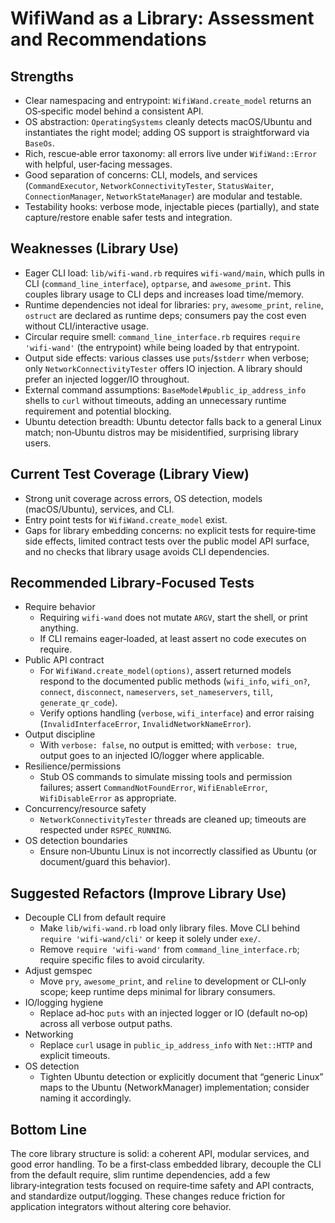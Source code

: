 # WifiWand as a Library: Assessment and Recommendations

## Strengths

- Clear namespacing and entrypoint: `WifiWand.create_model` returns an OS‑specific model behind a consistent API.
- OS abstraction: `OperatingSystems` cleanly detects macOS/Ubuntu and instantiates the right model; adding OS support is straightforward via `BaseOs`.
- Rich, rescue‑able error taxonomy: all errors live under `WifiWand::Error` with helpful, user‑facing messages.
- Good separation of concerns: CLI, models, and services (`CommandExecutor`, `NetworkConnectivityTester`, `StatusWaiter`, `ConnectionManager`, `NetworkStateManager`) are modular and testable.
- Testability hooks: verbose mode, injectable pieces (partially), and state capture/restore enable safer tests and integration.

## Weaknesses (Library Use)

- Eager CLI load: `lib/wifi-wand.rb` requires `wifi-wand/main`, which pulls in CLI (`command_line_interface`), `optparse`, and `awesome_print`. This couples library usage to CLI deps and increases load time/memory.
- Runtime dependencies not ideal for libraries: `pry`, `awesome_print`, `reline`, `ostruct` are declared as runtime deps; consumers pay the cost even without CLI/interactive usage.
- Circular require smell: `command_line_interface.rb` requires `require 'wifi-wand'` (the entrypoint) while being loaded by that entrypoint.
- Output side effects: various classes use `puts`/`$stderr` when verbose; only `NetworkConnectivityTester` offers IO injection. A library should prefer an injected logger/IO throughout.
- External command assumptions: `BaseModel#public_ip_address_info` shells to `curl` without timeouts, adding an unnecessary runtime requirement and potential blocking.
- Ubuntu detection breadth: Ubuntu detector falls back to a general Linux match; non‑Ubuntu distros may be misidentified, surprising library users.

## Current Test Coverage (Library View)

- Strong unit coverage across errors, OS detection, models (macOS/Ubuntu), services, and CLI.
- Entry point tests for `WifiWand.create_model` exist.
- Gaps for library embedding concerns: no explicit tests for require‑time side effects, limited contract tests over the public model API surface, and no checks that library usage avoids CLI dependencies.

## Recommended Library‑Focused Tests

- Require behavior
  - Requiring `wifi-wand` does not mutate `ARGV`, start the shell, or print anything.
  - If CLI remains eager‑loaded, at least assert no code executes on require.
- Public API contract
  - For `WifiWand.create_model(options)`, assert returned models respond to the documented public methods (`wifi_info`, `wifi_on?`, `connect`, `disconnect`, `nameservers`, `set_nameservers`, `till`, `generate_qr_code`).
  - Verify options handling (`verbose`, `wifi_interface`) and error raising (`InvalidInterfaceError`, `InvalidNetworkNameError`).
- Output discipline
  - With `verbose: false`, no output is emitted; with `verbose: true`, output goes to an injected IO/logger where applicable.
- Resilience/permissions
  - Stub OS commands to simulate missing tools and permission failures; assert `CommandNotFoundError`, `WifiEnableError`, `WifiDisableError` as appropriate.
- Concurrency/resource safety
  - `NetworkConnectivityTester` threads are cleaned up; timeouts are respected under `RSPEC_RUNNING`.
- OS detection boundaries
  - Ensure non‑Ubuntu Linux is not incorrectly classified as Ubuntu (or document/guard this behavior).

## Suggested Refactors (Improve Library Use)

- Decouple CLI from default require
  - Make `lib/wifi-wand.rb` load only library files. Move CLI behind `require 'wifi-wand/cli'` or keep it solely under `exe/`.
  - Remove `require 'wifi-wand'` from `command_line_interface.rb`; require specific files to avoid circularity.
- Adjust gemspec
  - Move `pry`, `awesome_print`, and `reline` to development or CLI‑only scope; keep runtime deps minimal for library consumers.
- IO/logging hygiene
  - Replace ad‑hoc `puts` with an injected logger or IO (default no‑op) across all verbose output paths.
- Networking
  - Replace `curl` usage in `public_ip_address_info` with `Net::HTTP` and explicit timeouts.
- OS detection
  - Tighten Ubuntu detection or explicitly document that “generic Linux” maps to the Ubuntu (NetworkManager) implementation; consider naming it accordingly.

## Bottom Line

The core library structure is solid: a coherent API, modular services, and good error handling. To be a first‑class embedded library, decouple the CLI from the default require, slim runtime dependencies, add a few library‑integration tests focused on require‑time safety and API contracts, and standardize output/logging. These changes reduce friction for application integrators without altering core behavior.

